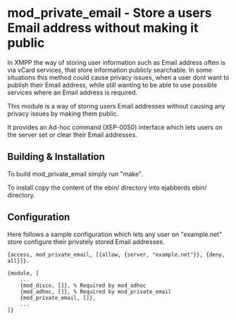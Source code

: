 mod_private_email - Store a users Email address without making it public
========================================================================

In XMPP the way of storing user information such as Email address often is via
vCard services, that store information publicly searchable. In some situations
this method could cause privacy issues, when a user dont want to publish their
Email address, while still wanting to be able to use possible services where an
Email address is required.

This module is a way of storing users Email addresses without causing any
privacy issues by making them public. 

It provides an Ad-hoc command (XEP-0050) interface which lets users on the
server set or clear their Email addresses.


Building & Installation
-----------------------

To build mod_private_email simply run "make".

To install copy the content of the ebin/ directory into ejabberds ebin/
directory.


Configuration
-------------

Here follows a sample configuration which lets any user on "example.net" store
configure their privately stored Email addresses.

    {access, mod_private_email, [{allow, {server, "example.net"}}, {deny, all}]}.
    
    {module, [
        ...
        {mod_disco, []}, % Required by mod_adhoc
        {mod_adhoc, []}, % Required by mod_private_email
        {mod_private_email, []},
        ...
    ]}

